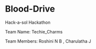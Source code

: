 # Blood-Drive

Hack-a-sol Hackathon

Team Name: Techie_Charms


Team Members: Roshini N B , Charulatha J

